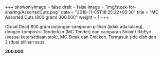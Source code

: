 +++
showonlyimage = false
draft = false
image = "img/steak-for-sharing/AssortedCuts.png"
date = "2016-11-05T18:25:22+05:30"
title = "MC Assorted Cuts (800 gram) 300.000"
weight = 1
+++

(Good Deal) 800 gram potongan campuran pilihan (tidak ada tulang), dengan komposisi Tenderloin (MC Tender) dan campuran Sirloin/ RibEye (sesuai ketersediaan stok), MC Steak dan Chicken. Termasuk side dish dan 2 (dua) pilihan saus.

**300.000**
